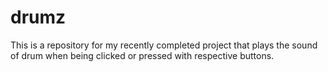 # drumz
This is a repository for my recently completed project that plays the sound of drum when being clicked or pressed with respective buttons.

